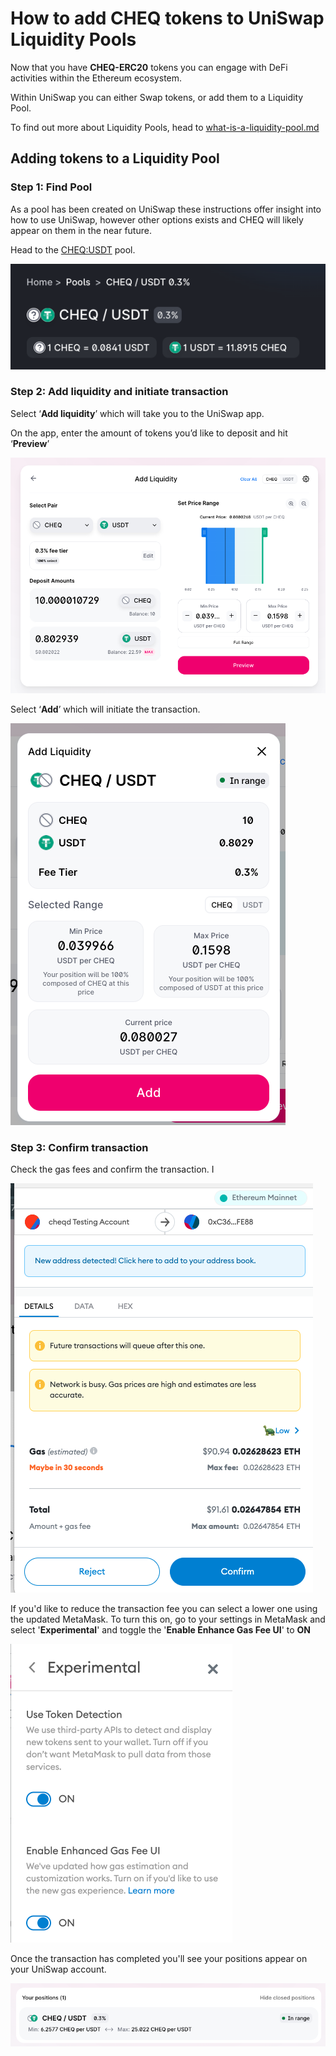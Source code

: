 # How to add CHEQ tokens to UniSwap Liquidity Pools

Now that you have **CHEQ-ERC20** tokens you can engage with DeFi activities within the Ethereum ecosystem.

Within UniSwap you can either Swap tokens, or add them to a Liquidity Pool.

To find out more about Liquidity Pools, head to [what-is-a-liquidity-pool.md](../liquidity-pools/what-is-a-liquidity-pool.md "mention")

## **Adding tokens to a Liquidity Pool**

### Step 1: Find Pool

As a pool has been created on UniSwap these instructions offer insight into how to use UniSwap, however other options exists and CHEQ will likely appear on them in the near future.

Head to the [CHEQ:USDT](https://info.uniswap.org/#/pools/0xa305f3aad48e285c002a2dbadbbba58fea10ad45) pool.

![CHEQ:USDT UniSwap Pool](../../.gitbook/assets/Uniswap%20-%20CHEQ-USDT%20Pool.png)

### Step 2: Add liquidity  and initiate transaction

Select ‘**Add liquidity**’ which will take you to the UniSwap app.

On the app, enter the amount of tokens you’d like to deposit and hit ‘**Preview**’

![UniSwap - Add to liquidity pool](../../.gitbook/assets/Uniswap%20-%20Add%20to%20liquidity%20pool.png)

Select ‘**Add**’ which will initiate the transaction.

![UniSwap - Add liquidity](../../.gitbook/assets/Uniswap%20-%20Add%20liquidity.png)

### Step 3: Confirm transaction

Check the gas fees and confirm the transaction. I

![MetaMask gas fee transaction screen](../../.gitbook/assets/Metamask%20-%20Gas%20fee%20selection.png)

If you'd like to reduce the transaction fee you can select a lower one using the updated MetaMask. To turn this on, go to your settings in MetaMask and select '**Experimental**' and toggle the '**Enable Enhance Gas Fee UI**' to **ON**

![Metamask - Experimental support screen](../../.gitbook/assets/MetaMask%20-%20Experimental%20support.png)

Once the transaction has completed you'll see your positions appear on your UniSwap account.

![Uniswap - CHEQ:USDT Pool position](../../.gitbook/assets/Uniswap%20-%20CHEQ-USDT%20Position.png)

